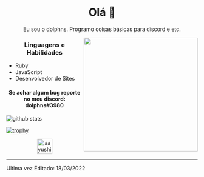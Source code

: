 <h1 align="center"> Olá 👋 </h1>
<p align="center"> Eu sou o dolphns. Programo coisas básicas para discord e etc. </p>
<img align="right" src="https://www.kindpng.com/picc/m/274-2748314_freetoedit-menherachan-animegirl-animecute-png-kawaii-anime-girl.png" height="300" width="300">
<h3 align="center"> Linguagens e Habilidades </h3>

- Ruby
- JavaScript
- Desenvolvedor de Sites

<h4 align="center">Se achar algum bug reporte no meu discord: dolphns#3980</h4>

<img align="center" src="https://github-readme-stats.vercel.app/api?username=dolphns&show_icons=true&include_all_commits=true&theme=blue-white&count_private=true" alt="github stats">

[![trophy](https://github-profile-trophy.vercel.app/?username=dolphns&theme=gruvbox)](https://github.com/ryo-ma/github-profile-trophy)

<p align="center">
<a href="https://dev.to/dolphns" target="blank"><img align="center" src="https://cdn.jsdelivr.net/npm/simple-icons@3.0.1/icons/dev-dot-to.svg" alt="aayushi-droid" height="40" width="40" /></a>
</p>

-----

Ultima vez Editado: 18/03/2022
